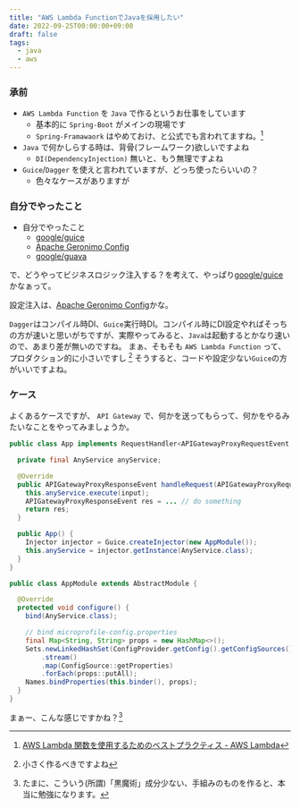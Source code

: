 ```yaml
---
title: "AWS Lambda FunctionでJavaを採用したい"
date: 2022-09-25T00:00:00+09:00
draft: false
tags:
  - java
  - aws
---
```


### 承前

* `AWS Lambda Function` を `Java` で作るというお仕事をしています
    * 基本的に `Spring-Boot` がメインの現場です
    * `Spring-Framawaork` はやめておけ、と公式でも言われてますね。[^1]
* `Java` で何かしらする時は、背骨(フレームワーク)欲しいですよね
    * `DI(DependencyInjection)` 無いと、もう無理ですよね
* `Guice`/`Dagger` を使えと言われていますが、どっち使ったらいいの？
    * 色々なケースがありますが

### 自分でやったこと

* 自分でやったこと
    * [google/guice](https://github.com/google/guice/wiki)
    * [Apache Geronimo Config](https://geronimo.apache.org/microprofile/index.html)
    * [google/guava](https://github.com/google/guava/wiki)

で、どうやってビジネスロジック注入する？を考えて、やっぱり[google/guice](https://github.com/google/guice/wiki)かなぁって。

設定注入は、[Apache Geronimo Config](https://geronimo.apache.org/microprofile/index.html)かな。

`Dagger`はコンパイル時DI、`Guice`実行時DI。コンパイル時にDI設定やればそっちの方が速いと思いがちですが、実際やってみると、`Java`は起動するとかなり速いので、あまり差が無いのですね。 
まぁ、そもそも `AWS Lambda Function` って、プロダクション的に小さいですし [^2]
そうすると、コードや設定少ない`Guice`の方がいいですよね。 

### ケース

よくあるケースですが、 `API Gateway` で、何かを送ってもらって、何かをやるみたいなことをやってみましょうか。

```java
public class App implements RequestHandler<APIGatewayProxyRequestEvent, APIGatewayProxyResponseEvent> {

  private final AnyService anyService;

  @Override
  public APIGatewayProxyResponseEvent handleRequest(APIGatewayProxyRequestEvent input, Context context) {
    this.anyService.execute(input);
    APIGatewayProxyResponseEvent res = ... // do something
    return res;
  }

  public App() {
    Injector injector = Guice.createInjector(new AppModule());
    this.anyService = injector.getInstance(AnyService.class);
  }
}
```

```java
public class AppModule extends AbstractModule {

  @Override
  protected void configure() {
    bind(AnyService.class);

    // bind microprofile-config.properties
    final Map<String, String> props = new HashMap<>();
    Sets.newLinkedHashSet(ConfigProvider.getConfig().getConfigSources())
        .stream()
        .map(ConfigSource::getProperties)
        .forEach(props::putAll);
    Names.bindProperties(this.binder(), props);
  }
}
```

まぁー、こんな感じですかね？[^3]

[^1]: [AWS Lambda 関数を使用するためのベストプラクティス - AWS Lambda](https://docs.aws.amazon.com/ja_jp/lambda/latest/dg/best-practices.html "AWS Lambda 関数を使用するためのベストプラクティス - AWS Lambda")
[^2]: 小さく作るべきですよね
[^3]: たまに、こういう(所謂)「黒魔術」成分少ない、手組みのものを作ると、本当に勉強になります。